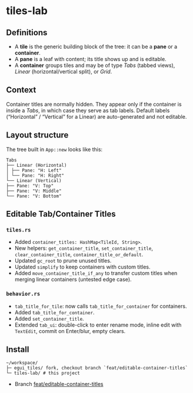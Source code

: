 # tiles-lab

## Definitions
- A **tile** is the generic building block of the tree: it can be a **pane** or a **container**.  
- A **pane** is a leaf with content; its title shows up and is editable.  
- A **container** groups tiles and may be of type *Tabs* (tabbed views), *Linear* (horizontal/vertical split), or *Grid*.

## Context
Container titles are normally hidden. They appear only if the container is inside a *Tabs*, in which case they serve as tab labels. Default labels (“Horizontal” / “Vertical” for a Linear) are auto-generated and not editable.

## Layout structure

The tree built in `App::new` looks like this:
```
Tabs
├── Linear (Horizontal)
│ ├── Pane: "H: Left"
│ └── Pane: "H: Right"
└── Linear (Vertical)
├── Pane: "V: Top"
├── Pane: "V: Middle"
└── Pane: "V: Bottom"
```

## Editable Tab/Container Titles

### `tiles.rs`
- Added `container_titles: HashMap<TileId, String>`.
- New helpers: `get_container_title`, `set_container_title`, `clear_container_title`, `container_title_or_default`.
- Updated `gc_root` to prune unused titles.
- Updated `simplify` to keep containers with custom titles.
- Added `move_container_title_if_any` to transfer custom titles when merging linear containers (untested edge case).

### `behavior.rs`
- `tab_title_for_tile`: now calls `tab_title_for_container` for containers.
- Added `tab_title_for_container`.
- Added `set_container_title`.
- Extended `tab_ui`: double-click to enter rename mode, inline edit with `TextEdit`, commit on Enter/blur, empty clears.

## Install
```
~/workspace/
├─ egui_tiles/ fork, checkout branch `feat/editable-container-titles`
└─ tiles-lab/ # this project
```
- Branch [feat/editable-container-titles](https://github.com/zxq82lm/egui_tiles/tree/feat/editable-container-titles)
